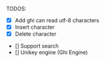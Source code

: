 TODOS:
- [x] Add ghi can read utf-8 characters
- [x]  Insert character
- [x]  Delete character
- []  Support search
- []  Unikey engine (Ghi Engine)
